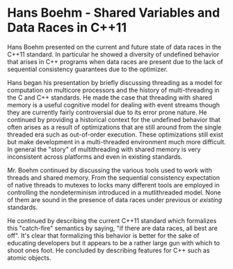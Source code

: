 # Hans Boehm - Shared Variables and Data Races in C++11

Hans Boehm presented on the current and future state of data races in the C++11 standard. In particular he showed a diversity of undefined behavior that arises in C++ programs when data races are present due to the lack of sequential consistency guarantees due to the optimizer.

Hans began his presentation by briefly discussing threading as a model for computation on multicore processors and the history of multi-threading in the C and C++ standards. He made the case that threading with shared memory is a useful cognitive model for dealing with event streams though they are currently fairly controversial due to its error prone nature. He continued by providing a historical context for the undefined behavior that often arises as a result of optimizations that are still around from the single threaded era such as out-of-order execution. These optimizations still exist but make development in a multi-threaded environment much more difficult. In general the "story" of multithreading with shared memory is very inconsistent across platforms and even in existing standards.

Mr. Boehm continued by discussing the various tools used to work with threads and shared memory. From the sequential consistency expectation of native threads to mutexes to locks many different tools are employed in controlling the nondeterminism introduced in a mutlithreaded model. None of them are sound in the presence of data races under previous or *existing* standards.

He continued by describing the current C++11 standard which formalizes this "catch-fire" semantics by saying, "if there are data races, all best are off". It's clear that formalizing this behavior is better for the sake of educating developers but it appears to be a rather large gun with which to shoot ones foot. He concluded by describing features for C++ such as atomic objects.
